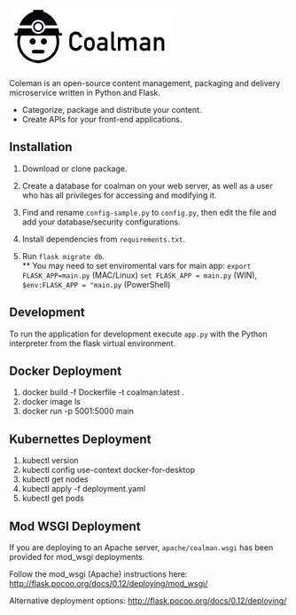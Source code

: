 ![Coalman](https://github.com/kendog/coalman/blob/master/app/static/images/logo-medium.png)
=========

Coleman is an open-source content management, packaging and delivery microservice written in Python and Flask.

* Categorize, package and distribute your content.
* Create APIs for your front-end applications.

Installation
------------

1. Download or clone package.

2. Create a database for coalman on your web server, as well as a user who has all privileges for accessing and modifying it.

3. Find and rename `config-sample.py` to `config.py`, then edit the file and add your database/security configurations.

4. Install dependencies from `requirements.txt`.

5. Run `flask migrate db`.  
** You may need to set enviromental vars for main app: `export FLASK_APP=main.py` (MAC/Linux)  `set FLASK_APP = main.py` (WIN), `$env:FLASK_APP = "main.py` (PowerShell)

Development
-----------

To run the application for development execute `app.py` with the Python interpreter from the flask virtual environment.


Docker Deployment
-----------
1. docker build -f Dockerfile -t coalman:latest .
2. docker image ls
3. docker run -p 5001:5000 main


Kubernettes Deployment
-----------
1. kubectl version
2. kubectl config use-context docker-for-desktop
3. kubectl get nodes
4. kubectl apply -f deployment.yaml
5. kubectl get pods


Mod WSGI Deployment
----------

If you are deploying to an Apache server, `apache/coalman.wsgi` has been provided for mod_wsgi deployments.

Follow the mod_wsgi (Apache) instructions here:
http://flask.pocoo.org/docs/0.12/deploying/mod_wsgi/

Alternative deployment options:
http://flask.pocoo.org/docs/0.12/deploying/
